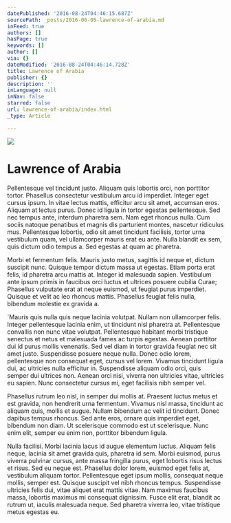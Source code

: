 ```yaml
---
datePublished: '2016-08-24T04:46:15.687Z'
sourcePath: _posts/2016-06-05-lawrence-of-arabia.md
inFeed: true
authors: []
hasPage: true
keywords: []
author: []
via: {}
dateModified: '2016-08-24T04:46:14.728Z'
title: Lawrence of Arabia
publisher: {}
description: ''
inLanguage: null
inNav: false
starred: false
url: lawrence-of-arabia/index.html
_type: Article

---
```

![](https://the-grid-user-content.s3-us-west-2.amazonaws.com/c266a981-4cef-40d3-9e45-426b39025127.jpg)

# Lawrence of Arabia

Pellentesque vel tincidunt justo. Aliquam quis lobortis orci, non porttitor tortor. Phasellus consectetur vestibulum arcu id imperdiet. Integer eget cursus ipsum. In vitae lectus mattis, efficitur arcu sit amet, accumsan eros. Aliquam at lectus purus. Donec id ligula in tortor egestas pellentesque. Sed nec tempus ante, interdum pharetra sem. Nam eget rhoncus nulla. Cum sociis natoque penatibus et magnis dis parturient montes, nascetur ridiculus mus. Pellentesque lobortis, odio sit amet tincidunt facilisis, tortor urna vestibulum quam, vel ullamcorper mauris erat eu ante. Nulla blandit ex sem, quis dictum odio tempus a. Sed egestas at quam ac pharetra.

Morbi et fermentum felis. Mauris justo metus, sagittis id neque et, dictum suscipit nunc. Quisque tempor dictum massa ut egestas. Etiam porta erat felis, id pharetra arcu mattis at. Integer id malesuada sapien. Vestibulum ante ipsum primis in faucibus orci luctus et ultrices posuere cubilia Curae; Phasellus vulputate erat at neque euismod, ut feugiat purus imperdiet. Quisque et velit ac leo rhoncus mattis. Phasellus feugiat felis nulla, bibendum molestie ex gravida a.

\`Mauris quis nulla quis neque lacinia volutpat. Nullam non ullamcorper felis. Integer pellentesque lacinia enim, ut tincidunt nisl pharetra at. Pellentesque convallis non nunc vitae volutpat. Pellentesque habitant morbi tristique senectus et netus et malesuada fames ac turpis egestas. Aenean porttitor dui id purus mollis venenatis. Sed vel diam in tortor gravida feugiat nec sit amet justo. Suspendisse posuere neque nulla. Donec odio lorem, pellentesque non consequat eget, cursus vel lorem. Vivamus tincidunt ligula dui, ac ultricies nulla efficitur in. Suspendisse aliquam odio orci, quis semper dui ultrices non. Aenean orci nisi, viverra non ultricies vitae, ultricies eu sapien. Nunc consectetur cursus mi, eget facilisis nibh semper vel.

Phasellus rutrum leo nisl, in semper dui mollis at. Praesent luctus metus et est gravida, non hendrerit urna fermentum. Vivamus nisl massa, tincidunt ac aliquam quis, mollis et augue. Nullam bibendum ac velit id tincidunt. Donec dapibus tempus rhoncus. Sed ante eros, ornare quis imperdiet eget, bibendum non diam. Ut scelerisque commodo est ut scelerisque. Nunc enim elit, semper eu enim non, porttitor bibendum ligula.

Nulla facilisi. Morbi lacinia lacus id augue elementum luctus. Aliquam felis neque, lacinia sit amet gravida quis, pharetra id sem. Morbi euismod, purus viverra pulvinar cursus, ante massa fringilla purus, eget lobortis risus lectus et risus. Sed eu neque est. Phasellus dolor lorem, euismod eget felis at, vestibulum aliquam tortor. Pellentesque eget ipsum mollis, consequat neque mollis, semper est. Quisque suscipit vel nibh rhoncus tempus. Suspendisse ultricies felis dui, vitae aliquet erat mattis vitae. Nam maximus faucibus massa, lobortis maximus mi consequat dignissim. Fusce elit erat, blandit ac rutrum ut, iaculis malesuada neque. Sed pharetra viverra leo, vitae tristique metus egestas eu.